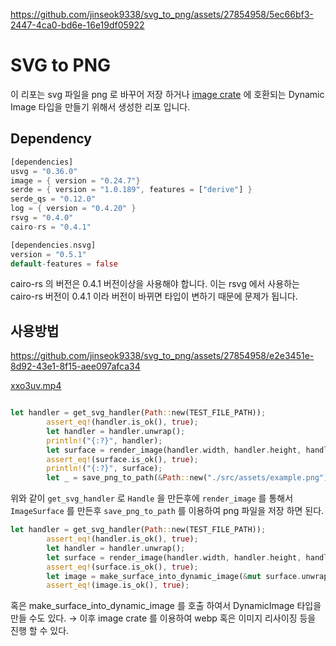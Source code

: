 
https://github.com/jinseok9338/svg_to_png/assets/27854958/5ec66bf3-2447-4ca0-bd6e-16e19df05922
# SVG to PNG
이 리포는 svg 파일을 png 로 바꾸어 저장 하거나 [image crate](https://docs.rs/image/latest/image) 에 호환되는 Dynamic Image 타입을 만들기 위해서 생성한 리포 입니다. 

## Dependency

```rust
[dependencies]
usvg = "0.36.0"
image = { version = "0.24.7"}
serde = { version = "1.0.189", features = ["derive"] }
serde_qs = "0.12.0"
log = { version = "0.4.20" }
rsvg = "0.4.0"
cairo-rs = "0.4.1"

[dependencies.nsvg]
version = "0.5.1"
default-features = false
```

cairo-rs 의 버전은 0.4.1 버전이상을 사용해야 합니다. 이는 rsvg 에서 사용하는 cairo-rs 버전이 0.4.1 이라 버전이 바뀌면 타입이 변하기 때문에 문제가 됩니다. 

## 사용방법




https://github.com/jinseok9338/svg_to_png/assets/27854958/e2e3451e-8d92-43e1-8f15-aee097afca34


[xxo3uv.mp4]([https://github.com/jinseok9338/svg_to_png/assets/27854958/e2e3451e-8d92-43e1-8f15-aee097afca34])

```rust

let handler = get_svg_handler(Path::new(TEST_FILE_PATH));
        assert_eq!(handler.is_ok(), true);
        let handler = handler.unwrap();
        println!("{:?}", handler);
        let surface = render_image(handler.width, handler.height, handler.handle, None);
        assert_eq!(surface.is_ok(), true);
        println!("{:?}", surface);
        let _ = save_png_to_path(&Path::new("./src/assets/example.png"), &surface.unwrap());
```

위와 같이 `get_svg_handler` 로 `Handle` 을 만든후에 `render_image` 를 통해서 `ImageSurface` 를 만든후 `save_png_to_path` 를 이용하여 png 파일을 저장 하면 된다.

```rust
let handler = get_svg_handler(Path::new(TEST_FILE_PATH));
        assert_eq!(handler.is_ok(), true);
        let handler = handler.unwrap();
        let surface = render_image(handler.width, handler.height, handler.handle, None);
        assert_eq!(surface.is_ok(), true);
        let image = make_surface_into_dynamic_image(&mut surface.unwrap());
        assert_eq!(image.is_ok(), true);
```

혹은 make_surface_into_dynamic_image 를 호출 하여서 DynamicImage 타입을 만들 수도 있다. → 이후  image crate 를 이용하여 webp 혹은 이미지 리사이징 등을 진행 할 수 있다.
